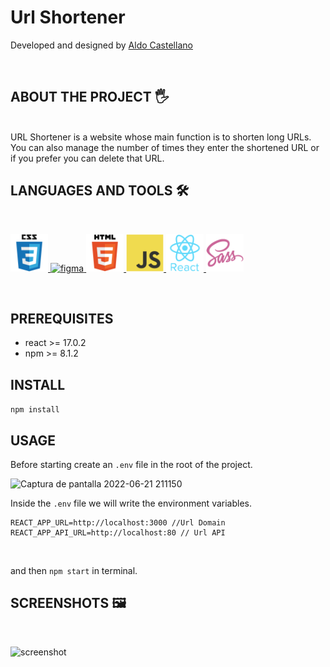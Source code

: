 # Url Shortener


Developed and designed by [Aldo Castellano](https://www.linkedin.com/in/aldo-castellano/ "Aldo Castellano")

<br>

## ABOUT THE PROJECT 🖐️
<br>
URL Shortener is a website whose main function is to shorten long URLs. You can also manage the number of times they enter the shortened URL or if you prefer you can delete that URL.

<br>

## LANGUAGES AND TOOLS 🛠️
<br>
<p align="left" > <a href="https://www.w3schools.com/css/" target="_blank" rel="noreferrer"> <img src="https://raw.githubusercontent.com/devicons/devicon/master/icons/css3/css3-original-wordmark.svg" alt="css3" width="60" height="60"/> </a> <a href="https://www.figma.com/" target="_blank" rel="noreferrer"> <img src="https://www.vectorlogo.zone/logos/figma/figma-icon.svg" alt="figma" width="60" height="60"/> </a> <a href="https://www.w3.org/html/" target="_blank" rel="noreferrer"> <img src="https://raw.githubusercontent.com/devicons/devicon/master/icons/html5/html5-original-wordmark.svg" alt="html5" width="60" height="60"/> </a> <a href="https://developer.mozilla.org/en-US/docs/Web/JavaScript" target="_blank" rel="noreferrer"> <img src="https://raw.githubusercontent.com/devicons/devicon/master/icons/javascript/javascript-original.svg" alt="javascript" width="60" height="60" /> </a> <a href="https://reactjs.org/" target="_blank" rel="noreferrer"> <img src="https://raw.githubusercontent.com/devicons/devicon/master/icons/react/react-original-wordmark.svg" alt="react" width="60" height="60"/> </a> <a href="https://sass-lang.com" target="_blank" rel="noreferrer"> <img src="https://raw.githubusercontent.com/devicons/devicon/master/icons/sass/sass-original.svg" alt="sass" width="60" height="60"/> </a> </p>
<br>

## PREREQUISITES 


- react >= 17.0.2
- npm >= 8.1.2


## INSTALL


` npm install `



## USAGE 
Before starting create an `.env` file in the root of the project.

![Captura de pantalla 2022-06-21 211150](https://user-images.githubusercontent.com/92597205/174879669-ed53511f-5a53-4ea9-904a-7ede0a735752.png)

Inside the `.env` file we will write the environment variables.

```
REACT_APP_URL=http://localhost:3000 //Url Domain
REACT_APP_API_URL=http://localhost:80 // Url API
```

<br>

and then `npm start` in terminal.





## SCREENSHOTS 🖼️

<br>

![screenshot](https://user-images.githubusercontent.com/92597205/174863037-6c6e124d-15d5-4b41-92fd-3edc56c6066f.svg)

